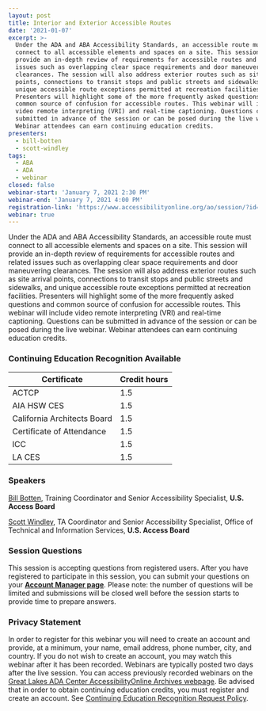 ```yaml
---
layout: post
title: Interior and Exterior Accessible Routes
date: '2021-01-07'
excerpt: >-
  Under the ADA and ABA Accessibility Standards, an accessible route must
  connect to all accessible elements and spaces on a site. This session will
  provide an in-depth review of requirements for accessible routes and related
  issues such as overlapping clear space requirements and door maneuvering
  clearances. The session will also address exterior routes such as site arrival
  points, connections to transit stops and public streets and sidewalks, and
  unique accessible route exceptions permitted at recreation facilities.
  Presenters will highlight some of the more frequently asked questions and
  common source of confusion for accessible routes. This webinar will include
  video remote interpreting (VRI) and real-time captioning. Questions can be
  submitted in advance of the session or can be posed during the live webinar.
  Webinar attendees can earn continuing education credits.
presenters:
  - bill-botten
  - scott-windley
tags:
  - ABA
  - ADA
  - webinar
closed: false
webinar-start: 'January 7, 2021 2:30 PM'
webinar-end: 'January 7, 2021 4:00 PM'
registration-link: 'https://www.accessibilityonline.org/ao/session/?id=110889'
webinar: true
---
```

Under the ADA and ABA Accessibility Standards, an accessible route must connect to all accessible elements and spaces on a site. This session will provide an in-depth review of requirements for accessible routes and related issues such as overlapping clear space requirements and door maneuvering clearances. The session will also address exterior routes such as site arrival points, connections to transit stops and public streets and sidewalks, and unique accessible route exceptions permitted at recreation facilities. Presenters will highlight some of the more frequently asked questions and common source of confusion for accessible routes. This webinar will include video remote interpreting (VRI) and real-time captioning. Questions can be submitted in advance of the session or can be posed during the live webinar. Webinar attendees can earn continuing education credits.

### Continuing Education Recognition Available

| **Certificate**             | **Credit hours** |
| --------------------------- | ---------------- |
| ACTCP                       | 1.5              |
| AIA HSW CES                 | 1.5              |
| California Architects Board | 1.5              |
| Certificate of Attendance   | 1.5              |
| ICC                         | 1.5              |
| LA CES                      | 1.5              |

### Speakers

[Bill Botten](https://www.accessibilityonline.org/ao/speakers/10008/?ret=speakers), Training Coordinator and Senior Accessibility Specialist, **U.S. Access Board**

[Scott Windley](https://www.accessibilityonline.org/ao/speakers/10164/?ret=speakers), TA Coordinator and Senior Accessibility Specialist, Office of Technical and Information Services, **U.S. Access Board**

### Session Questions

This session is accepting questions from registered users. After you have registered to participate in this session, you can submit your questions on your **[Account Manager page](https://www.accessibilityonline.org/ao/accountManager/110952)**. Please note: the number of questions will be limited and submissions will be closed well before the session starts to provide time to prepare answers.

### Privacy Statement

In order to register for this webinar you will need to create an account and provide, at a minimum, your name, email address, phone number, city, and country. If you do not wish to create an account, you may watch this webinar after it has been recorded. Webinars are typically posted two days after the live session. You can access previously recorded webinars on the [Great Lakes ADA Center AccessibilityOnline Archives webpage](https://www.accessibilityonline.org/ao/archives/). Be advised that in order to obtain continuing education credits, you must register and create an account. See [Continuing Education Recognition Request Policy](https://www.accessibilityonline.org/continuing-education/CEUDetails.aspx).
